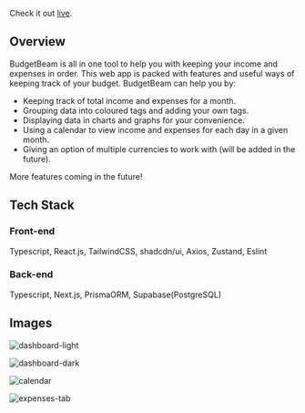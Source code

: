 Check it out [live](https://budget-beam.vercel.app/).

## Overview

BudgetBeam is all in one tool to help you with keeping your income and expenses in order. This web app is packed with features and useful ways of keeping track of your budget. BudgetBeam can help you by:

- Keeping track of total income and expenses for a month.
- Grouping data into coloured tags and adding your own tags.
- Displaying data in charts and graphs for your convenience.
- Using a calendar to view income and expenses for each day in a given month.
- Giving an option of multiple currencies to work with (will be added in the future).

More features coming in the future!

## Tech Stack

### Front-end

Typescript, React.js, TailwindCSS, shadcdn/ui, Axios, Zustand, Eslint

### Back-end

Typescript, Next.js, PrismaORM, Supabase(PostgreSQL)

## Images

![dashboard-light](https://i.imgur.com/RjXZQFh.png)

![dashboard-dark](https://i.imgur.com/ul432Bi.png)

![calendar](https://i.imgur.com/pBppH73.png)

![expenses-tab](https://i.imgur.com/Jv80csx.png)
